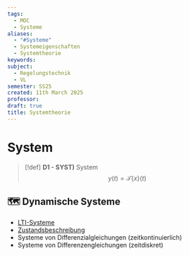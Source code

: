 ```yaml
---
tags:
  - MOC
  - Systeme
aliases:
  - "#Systeme"
  - Systemeigenschaften
  - Systemtheorie
keywords: 
subject:
  - Regelungstechnik
  - VL
semester: SS25
created: 11th March 2025
professor: 
draft: true
title: Systemtheorie
---
```

 
# System

> [!def] **D1 - SYST)** System
> $$y(t)=\mathcal{T}\{x\}(t)$$

## 🗺️ Dynamische Systeme

- [LTI-Systeme](LTI-Systeme.md)
- [Zustandsbeschreibung](Zustandsgleichungen.md) 
- Systeme von Differenzialgleichungen (zeitkontinuierlich)
- Systeme von Differenzengleichungen (zeitdiskret)